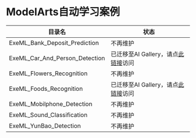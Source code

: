 # ModelArts自动学习案例

| 目录名                         | 状态                                                         |
| ------------------------------ | ------------------------------------------------------------ |
| ExeML_Bank_Deposit_Prediction  | 不再维护                                                     |
| ExeML_Car_And_Person_Detection | 已迁移至AI Gallery，请点[此链接](https://marketplace.huaweicloud.com/markets/aihub/article/detail/?content_id=7e70ea25-a55f-4379-a317-c920cd9ec406)访问 |
| ExeML_Flowers_Recognition      | 不再维护                                                     |
| ExeML_Foods_Recognition        | 已迁移至AI Gallery，请点[此链接](https://marketplace.huaweicloud.com/markets/aihub/article/detail/?content_id=83af84b1-4b5f-4aa9-b68b-a9c58481cbd8)访问 |
| ExeML_Mobilphone_Detection     | 不再维护                                                     |
| ExeML_Sound_Classification     | 不再维护                                                     |
| ExeML_YunBao_Detection         | 不再维护                                                     |

